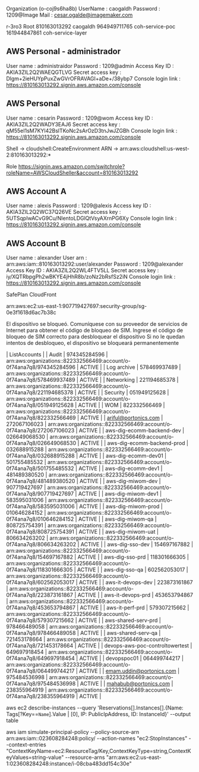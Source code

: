 Organization (o-coj9s6ha8b)
UserName : caogaldh
Password : 1209@Image
Mail : cesar.ogalde@imagemaker.com

r-3ro3 Root
	810163013292 caogaldh
	964949711765 coh-service-poc
	161944847861 coh-service-layer


## AWS Personal - administrador
User name : administraidor
Password : 1209@admin
Access Key ID : AKIA3ZIL2Q2WAEQGTLVG
Secret access key : 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
Console login link : https://810163013292.signin.aws.amazon.com/console

## AWS Personal
User name : cesarin
Password : 1209@wom
Access key ID : AKIA3ZIL2Q2WADY3EAJ6
Secret access key : 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
Console login link : https://810163013292.signin.aws.amazon.com/console


Shell -> cloudshell:CreateEnvironment
ARN -> arn:aws:cloudshell:us-west-2:810163013292:*




Role 
https://signin.aws.amazon.com/switchrole?roleName=AWSCloudSheller&account=810163013292


## AWS Account A
User name : alexis
Password : 1209@alexis
Access key ID  : AKIA3ZIL2Q2WC37Q26VE
Secret access key : 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
Console login link : https://810163013292.signin.aws.amazon.com/console

## AWS Account B
User name : alexander 
User arn : arn:aws:iam::810163013292:user/alexander
Password : 1209@alexander
Access Key ID :  AKIA3ZIL2Q2WL4FTV5LL
Secret access key : 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
Console login link : https://810163013292.signin.aws.amazon.com/console


SafePlan CloudFront 



arn:aws:ec2:us-east-1:907719427697:security-group/sg-0e3f1618d6ac7b38c


El dispositivo se bloqueó. Comuníquese con su proveedor de servicios de Internet para obtener el código de bloqueo de SIM. Ingrese el código de bloqueo de SIM correcto para desbloquear el dispositivo Si no le quedan intentos de desbloqueo, el dispositivo se bloqueará permanentemente




|                                                             ListAccounts                                                             |
|  Audit                           |  974345284596 |  arn:aws:organizations::822332566469:account/o-0f74ana7q8/974345284596  |  ACTIVE |
|  Log archive                     |  578469937489 |  arn:aws:organizations::822332566469:account/o-0f74ana7q8/578469937489  |  ACTIVE |
|  Networking                      |  221194685378 |  arn:aws:organizations::822332566469:account/o-0f74ana7q8/221194685378  |  ACTIVE |
|  Security                        |  051949125628 |  arn:aws:organizations::822332566469:account/o-0f74ana7q8/051949125628  |  ACTIVE |
|  WOM                             |  822332566469 |  arn:aws:organizations::822332566469:account/o-0f74ana7q8/822332566469  |  ACTIVE |
|  ariful@portonics.com            |  272067106023 |  arn:aws:organizations::822332566469:account/o-0f74ana7q8/272067106023  |  ACTIVE |
|  aws-dig-ecomm-backend-dev       |  026649068530 |  arn:aws:organizations::822332566469:account/o-0f74ana7q8/026649068530  |  ACTIVE |
|  aws-dig-ecomm-backend-prod      |  032688915288 |  arn:aws:organizations::822332566469:account/o-0f74ana7q8/032688915288  |  ACTIVE |
|  aws-dig-ecomm-dev01             |  501755485532 |  arn:aws:organizations::822332566469:account/o-0f74ana7q8/501755485532  |  ACTIVE |
|  aws-dig-ecomm-dev1              |  481489380520 |  arn:aws:organizations::822332566469:account/o-0f74ana7q8/481489380520  |  ACTIVE |
|  aws-dig-miwom-dev               |  907719427697 |  arn:aws:organizations::822332566469:account/o-0f74ana7q8/907719427697  |  ACTIVE |
|  aws-dig-miwom-dev1              |  583595031006 |  arn:aws:organizations::822332566469:account/o-0f74ana7q8/583595031006  |  ACTIVE |
|  aws-dig-miwom-prod              |  010646284152 |  arn:aws:organizations::822332566469:account/o-0f74ana7q8/010646284152  |  ACTIVE |
|  aws-dig-miwom-qa                |  808725754391 |  arn:aws:organizations::822332566469:account/o-0f74ana7q8/808725754391  |  ACTIVE |
|  aws-dig-miwom-uat               |  806634263202 |  arn:aws:organizations::822332566469:account/o-0f74ana7q8/806634263202  |  ACTIVE |
|  aws-dig-sso-dev                 |  154697167882 |  arn:aws:organizations::822332566469:account/o-0f74ana7q8/154697167882  |  ACTIVE |
|  aws-dig-sso-prd                 |  118301666305 |  arn:aws:organizations::822332566469:account/o-0f74ana7q8/118301666305  |  ACTIVE |
|  aws-dig-sso-qa                  |  602562053017 |  arn:aws:organizations::822332566469:account/o-0f74ana7q8/602562053017  |  ACTIVE |
|  aws-it-devops-dev               |  223873161867 |  arn:aws:organizations::822332566469:account/o-0f74ana7q8/223873161867  |  ACTIVE |
|  aws-it-devops-prd               |  453653794867 |  arn:aws:organizations::822332566469:account/o-0f74ana7q8/453653794867  |  ACTIVE |
|  aws-it-perf-prd                 |  579307215662 |  arn:aws:organizations::822332566469:account/o-0f74ana7q8/579307215662  |  ACTIVE |
|  aws-shared-serv-prd             |  978466489058 |  arn:aws:organizations::822332566469:account/o-0f74ana7q8/978466489058  |  ACTIVE |
|  aws-shared-serv-qa              |  721453178664 |  arn:aws:organizations::822332566469:account/o-0f74ana7q8/721453178664  |  ACTIVE |
|  devops-aws-poc-controltowertest |  649697918454 |  arn:aws:organizations::822332566469:account/o-0f74ana7q8/649697918454  |  ACTIVE |
|  devopspoc01                     |  064499744217 |  arn:aws:organizations::822332566469:account/o-0f74ana7q8/064499744217  |  ACTIVE |
|  emam.uddin@portonics.com        |  975484536998 |  arn:aws:organizations::822332566469:account/o-0f74ana7q8/975484536998  |  ACTIVE |
|  mahabub@portonics.com           |  238355964919 |  arn:aws:organizations::822332566469:account/o-0f74ana7q8/238355964919  |  ACTIVE |




aws ec2 describe-instances --query 'Reservations[].Instances[].{Name: Tags[?Key==`Name`].Value | [0], IP: PublicIpAddress, ID: InstanceId}' --output table


aws iam simulate-principal-policy --policy-source-arn arn:aws:iam::023608284248:policy/<policy-name> --action-names "ec2:StopInstances" --context-entries "ContextKeyName=ec2:ResourceTag/Key,ContextKeyType=string,ContextKeyValues=string-value" --resource-arns "arn:aws:ec2:us-east-1:023608284248:instance/i-08cba483dd154c30e"
